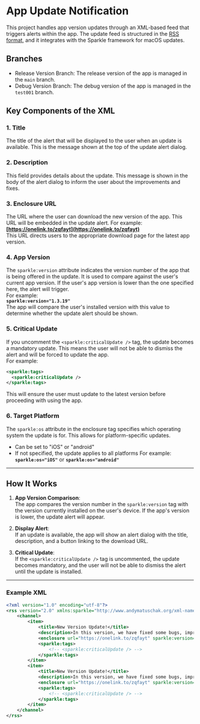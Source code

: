 # App Update Notification

This project handles app version updates through an XML-based feed that triggers alerts within the app. The update feed is structured in the [RSS format](https://www.rssboard.org/), and it integrates with the Sparkle framework for macOS updates.

## Branches

- Release Version Branch: The release version of the app is managed in the `main` branch.
- Debug Version Branch: The debug version of the app is managed in the `test001` branch.

## Key Components of the XML

### 1. **Title**  
The title of the alert that will be displayed to the user when an update is available.
This is the message shown at the top of the update alert dialog.

### 2. **Description**  
This field provides details about the update.
This message is shown in the body of the alert dialog to inform the user about the improvements and fixes.

### 3. **Enclosure URL**  
The URL where the user can download the new version of the app. This URL will be embedded in the update alert. For example:  
**[https://onelink.to/zqfayt](https://onelink.to/zqfayt)**  
This URL directs users to the appropriate download page for the latest app version.

### 4. **App Version**  
The `sparkle:version` attribute indicates the version number of the app that is being offered in the update. It is used to compare against the user's current app version. If the user's app version is lower than the one specified here, the alert will trigger.  
For example:  
**`sparkle:version="1.3.19"`**  
The app will compare the user's installed version with this value to determine whether the update alert should be shown.

### 5. **Critical Update**  
If you uncomment the `<sparkle:criticalUpdate />` tag, the update becomes a mandatory update. This means the user will not be able to dismiss the alert and will be forced to update the app.  
For example:
```xml
<sparkle:tags>
  <sparkle:criticalUpdate />
</sparkle:tags>
```
This will ensure the user must update to the latest version before proceeding with using the app.

### 6. **Target Platform**
The `sparkle:os` attribute in the enclosure tag specifies which operating system the update is for. This allows for platform-specific updates.
- Can be set to "iOS" or "android"
- If not specified, the update applies to all platforms
For example:
**`sparkle:os="iOS"`** or **`sparkle:os="android"`**

---

## How It Works

1. **App Version Comparison**:  
   The app compares the version number in the `sparkle:version` tag with the version currently installed on the user's device. If the app's version is lower, the update alert will appear.

2. **Display Alert**:  
   If an update is available, the app will show an alert dialog with the title, description, and a button linking to the download URL.

3. **Critical Update**:  
   If the `<sparkle:criticalUpdate />` tag is uncommented, the update becomes mandatory, and the user will not be able to dismiss the alert until the update is installed.

---

### Example XML

```xml
<?xml version="1.0" encoding="utf-8"?>
<rss version="2.0" xmlns:sparkle="http://www.andymatuschak.org/xml-namespaces/sparkle">
    <channel>
        <item>
            <title>New Version Update!</title>
            <description>In this version, we have fixed some bugs, improved app performance, and enhanced stability.</description>
            <enclosure url="https://onelink.to/zqfayt" sparkle:version="1.3.19" sparkle:os="iOS" />
            <sparkle:tags>
                <!-- <sparkle:criticalUpdate /> -->
            </sparkle:tags>
        </item>
        <item>
            <title>New Version Update!</title>
            <description>In this version, we have fixed some bugs, improved app performance, and enhanced stability.</description>
            <enclosure url="https://onelink.to/zqfayt" sparkle:version="1.3.19" sparkle:os="android" />
            <sparkle:tags>
                <!-- <sparkle:criticalUpdate /> -->
            </sparkle:tags>
        </item>
    </channel>
</rss>
```
